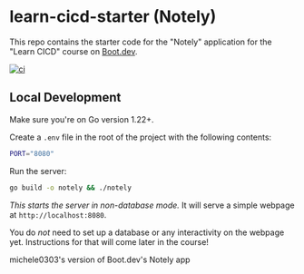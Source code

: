 # learn-cicd-starter (Notely)

This repo contains the starter code for the "Notely" application for the "Learn CICD" course on [Boot.dev](https://boot.dev).

[![ci](https://github.com/Michele0303/ci/actions/workflows/ci.yml/badge.svg?branch=main)](https://github.com/Michele0303/ci/actions/workflows/ci.yml)

## Local Development

Make sure you're on Go version 1.22+.

Create a `.env` file in the root of the project with the following contents:

```bash
PORT="8080"
```

Run the server:

```bash
go build -o notely && ./notely
```

*This starts the server in non-database mode.* It will serve a simple webpage at `http://localhost:8080`.

You do *not* need to set up a database or any interactivity on the webpage yet. Instructions for that will come later in the course!

michele0303's version of Boot.dev's Notely app
